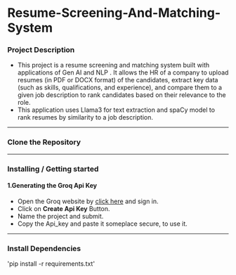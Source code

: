 # Resume-Screening-And-Matching-System
### Project Description
* This project is a resume screening and matching system built with applications of Gen AI and NLP . It allows the HR of a company to upload resumes (in PDF or DOCX format) of the candidates, extract key data (such 
  as skills, qualifications, and experience), and compare them to a given job description to rank candidates based on their relevance to the role.
* This application uses Llama3 for text extraction and spaCy model to rank resumes by similarity to a job description.
---
### Clone the Repository
---
### Installing / Getting started
#### 1.Generating the Groq Api Key
* Open the Groq website by [click here](https://console.groq.com/keys) and sign in.
* Click on **Create Api Key** Button.
* Name the project and submit.
* Copy the Api_key and paste it someplace secure, to use it.
---
### Install Dependencies
'pip install -r requirements.txt'



